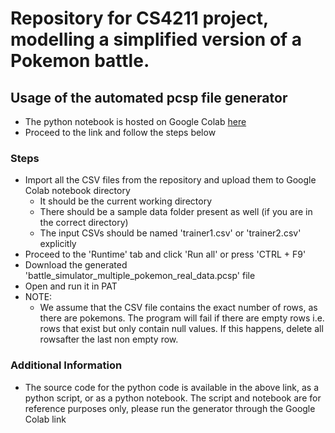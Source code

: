 # Repository for CS4211 project, modelling a simplified version of a Pokemon battle.

## Usage of the automated pcsp file generator

- The python notebook is hosted on Google Colab [here]
- Proceed to the link and follow the steps below

### Steps
- Import all the CSV files from the repository and upload them to Google Colab notebook directory
   - It should be the current working directory
   - There should be a sample data folder present as well (if you are in the correct directory)
   - The input CSVs should be named 'trainer1.csv' or 'trainer2.csv' explicitly
- Proceed to the 'Runtime' tab and click 'Run all' or press  'CTRL + F9'
- Download the generated 'battle_simulator_multiple_pokemon_real_data.pcsp' file
- Open and run it in PAT
- NOTE:
   - We assume that the CSV file contains the exact number of rows, as there are pokemons. The program will fail if there are empty rows i.e. rows that exist but only contain null values. If this happens, delete all rowsafter the last non empty row.
   
### Additional Information
- The source code for the python code is available in the above link, as a python script, or as a python notebook. The script and notebook are for reference purposes only, please run the generator through the Google Colab link

[//]: # (These are reference links used in the body of this note and get stripped out when the markdown processor does its job. There is no need to format nicely because it shouldn't be seen. Thanks SO - http://stackoverflow.com/questions/4823468/store-comments-in-markdown-syntax)

   [here]: <https://colab.research.google.com/drive/1Pktvyl3bAeBlCwgT_OMrOHXKRHbWTama?usp=sharing>

